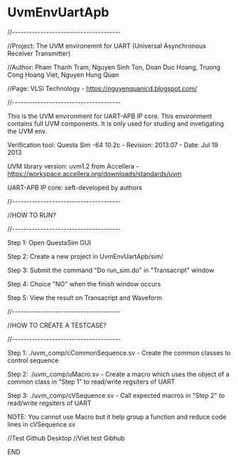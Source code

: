# UvmEnvUartApb
//--------------------------------------

//Project: The UVM environemnt for UART (Universal Asynchronous Receiver Transmitter)

//Author:  Pham Thanh Tram, Nguyen Sinh Ton, Doan Duc Hoang, Truong Cong Hoang Viet, Nguyen Hung Quan

//Page:    VLSI Technology - https://nguyenquanicd.blogspot.com/

//--------------------------------------

This is the UVM environment for UART-APB IP core. This environment contains full UVM components. It is only used for studing and invetigating the UVM env.

Verification tool: Questa Sim -64 10.2c - Revision: 2013.07 - Date: Jul 19 2013

UVM library version: uvm1.2 from Accellera - https://workspace.accellera.org/downloads/standards/uvm

UART-APB IP core: seft-developed by authors

//--------------------------------------

//HOW TO RUN?

//--------------------------------------

Step 1: Open QuestaSim GUI

Step 2: Create a new project in UvmEnvUartApb/sim/

Step 3: Submit the command "Do run_sim.do" in "Transacript" window

Step 4: Choice "NO" when the finish window occurs

Step 5: View the result on Transacript and Waveform

//--------------------------------------

//HOW TO CREATE A TESTCASE?

//--------------------------------------

Step 1: ./uvm_comp/cCommonSequence.sv - Create the common classes to control sequence

Step 2: ./uvm_comp/uMacro.sv - Create a macro which uses the object of a common class
in "Step 1" to read/write regsiters of UART

Step 3: ./uvm_comp/cVSequence.sv - Call expected macros in "Step 2" to read/write regsiters of UART

NOTE: You cannot use Macro but it help group a function and reduce code lines in cVSequence.sv


//Test Github Desktop
//Viet test Gibhub

END
